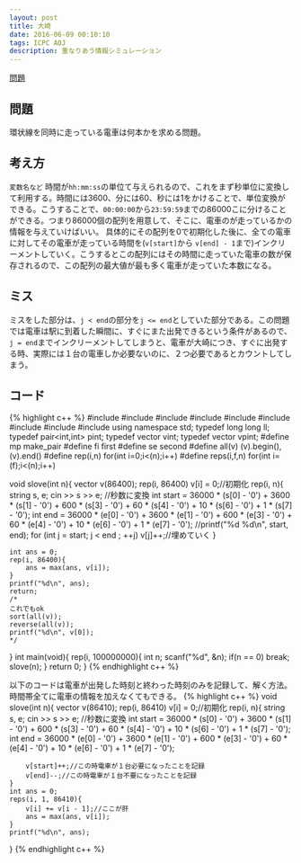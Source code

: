 ```yaml
---
layout: post
title: 大崎
date: 2016-06-09 00:10:10
tags: ICPC AOJ
description: 重なりあう情報シミュレーション
---
```


[問題](http://judge.u-aizu.ac.jp/onlinejudge/description.jsp?id=2013)

## 問題
環状線を同時に走っている電車は何本かを求める問題。

## 考え方
`変数名など`
時間が`hh:mm:ss`の単位て与えられるので、これをまず秒単位に変換して利用する。時間には3600、分には60、秒には1をかけることで、単位変換ができる。こうすることで、`00:00:00`から`23:59:59`までの86000こに分けることができる。つまり86000個の配列を用意して、そこに、電車のが走っているかの情報を与えていけばいい。
具体的にその配列を0で初期化した後に、全ての電車に対してその電車が走っている時間を(`v[start]`から	`v[end] - 1`まで)インクリーメントしていく。こうするとこの配列にはその時間に走っていた電車の数が保存されるので、この配列の最大値が最も多く電車が走っていた本数になる。

## ミス
ミスをした部分は、`j < end`の部分を`j <= end`としていた部分である。この問題では電車は駅に到着した瞬間に、すぐにまた出発できるという条件があるので、`j = end`までインクリーメントしてしまうと、電車が大崎につき、すぐに出発する時、実際には１台の電車しか必要ないのに、２つ必要であるとカウントしてしまう。


## コード

{% highlight c++ %}
#include <iostream>
#include <string>
#include <algorithm>
#include <functional>
#include <vector>
#include <cstdio>
#include <cstdlib>
#include <cstring>
#include <cmath>
using namespace std;
typedef long long ll;
typedef pair<int,int> pint;
typedef vector<int> vint;
typedef vector<pint> vpint;
#define mp make_pair
#define fi first
#define se second
#define all(v) (v).begin(),(v).end()
#define rep(i,n) for(int i=0;i<(n);i++)
#define reps(i,f,n) for(int i=(f);i<(n);i++)

void slove(int n){
	vector<int> v(86400);
	rep(i, 86400) v[i] = 0;//初期化
	rep(i, n){
		string s, e;
		cin >> s >> e;
		//秒数に変換
		int start = 36000 * (s[0] - '0') + 3600 * (s[1] - '0') 
					+ 600 * (s[3] - '0') + 60 * (s[4] - '0')
					+ 10 * (s[6] - '0') + 1 * (s[7] - '0');
		int end = 36000 * (e[0] - '0') + 3600 * (e[1] - '0') 
					+ 600 * (e[3] - '0') + 60 * (e[4] - '0')
					+ 10 * (e[6] - '0') + 1 * (e[7] - '0');
		//printf("%d %d\n", start, end);
		for (int j = start; j < end ; ++j) v[j]++;//埋めていく
	}

	int ans = 0;
	rep(i, 86400){
		ans = max(ans, v[i]);
	}
	printf("%d\n", ans);
	return;
	/*
	これでもok
	sort(all(v));
    reverse(all(v));
    printf("%d\n", v[0]);
    */
}
int main(void){
	rep(i, 100000000){
		int n; scanf("%d", &n);
		if(n == 0) break;
		slove(n);
	}
	return 0;
}
{% endhighlight c++ %}


以下のコードは電車が出発した時刻と終わった時刻のみを記録して、解く方法。時間帯全てに電車の情報を加えなくてもできる。
{% highlight c++ %}
void slove(int n){
	vector<int> v(86410);
	rep(i, 86410) v[i] = 0;//初期化
	rep(i, n){
		string s, e;
		cin >> s >> e;
		//秒数に変換
		int start = 36000 * (s[0] - '0') + 3600 * (s[1] - '0') 
					+ 600 * (s[3] - '0') + 60 * (s[4] - '0')
					+ 10 * (s[6] - '0') + 1 * (s[7] - '0');
		int end = 36000 * (e[0] - '0') + 3600 * (e[1] - '0') 
					+ 600 * (e[3] - '0') + 60 * (e[4] - '0')
					+ 10 * (e[6] - '0') + 1 * (e[7] - '0');
		
		v[start]++;//この時電車が１台必要になったことを記録
		v[end]--;//この時電車が１台不要になったことを記録
	}
	int ans = 0;
	reps(i, 1, 86410){
		v[i] += v[i - 1];//ここが肝
		ans = max(ans, v[i]);
	}
	printf("%d\n", ans);
}
{% endhighlight c++ %}